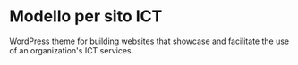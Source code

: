 # Modello per sito ICT
WordPress theme for building websites that showcase and facilitate the use of an organization's ICT services.
